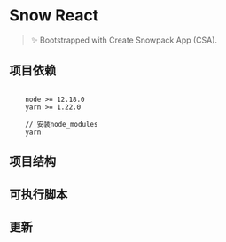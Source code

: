 # Snow React

> ✨ Bootstrapped with Create Snowpack App (CSA).

## 项目依赖

```
   
    node >= 12.18.0
    yarn >= 1.22.0
    
    // 安装node_modules
    yarn

```

## 项目结构


## 可执行脚本


## 更新
